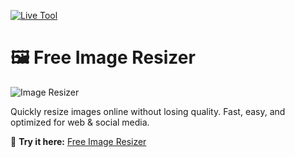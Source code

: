 [![Live Tool](https://img.shields.io/badge/Live-Open-brightgreen)](https://glorioustechs.com/image-resizer/)

# 🖼️ Free Image Resizer

![Image Resizer](http://glorioustechs.com/wp-content/uploads/2025/08/Resizer-1.webp)

Quickly resize images online without losing quality. Fast, easy, and optimized for web & social media.  

🔗 **Try it here:** [Free Image Resizer](https://glorioustechs.com/image-resizer/)
